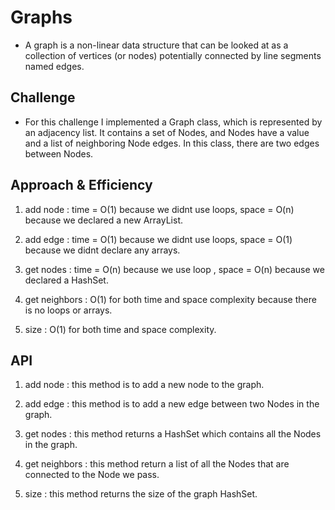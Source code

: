 # Graphs

- A graph is a non-linear data structure that can be looked at as a collection of vertices (or nodes) potentially connected by line segments named edges.

## Challenge

- For this challenge I implemented a Graph class, which is represented by an adjacency list. It contains a set of Nodes, and Nodes have a value and a list of neighboring Node edges. In this class, there are two edges between Nodes.

## Approach & Efficiency

1. add node : time = O(1) because we didnt use loops, space = O(n) because we declared a new ArrayList.

2. add edge : time = O(1) because we didnt use loops, space = O(1) because we didnt declare any arrays.

3. get nodes : time = O(n) because we use loop , space = O(n) because we declared a HashSet.

4. get neighbors : O(1) for both time and space complexity because there is no loops or arrays.

5. size : O(1) for both time and space complexity.


## API
1. add node : this method is to add a new node to the graph.

2. add edge : this method is to add a new edge between two Nodes in the graph.

3. get nodes : this method returns a HashSet which contains all the Nodes in the graph.

4. get neighbors : this method return a list of all the Nodes that are connected to the Node we pass.

5. size : this method returns the size of the graph HashSet.


